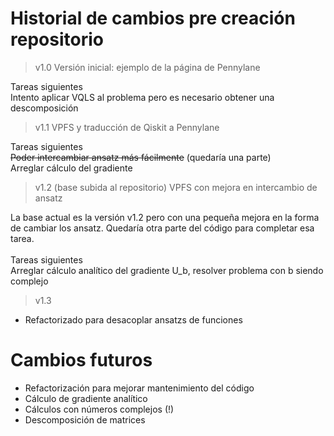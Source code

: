
Historial de cambios pre creación repositorio
============================================
> v1.0 Versión inicial: ejemplo de la página de Pennylane
> 
Tareas siguientes <br>
Intento aplicar VQLS al problema pero es necesario obtener una descomposición

> v1.1 VPFS y traducción de Qiskit a Pennylane

Tareas siguientes <br>
~~Poder intercambiar ansatz más fácilmente~~ (quedaría una parte) <br>
Arreglar cálculo del gradiente

> v1.2 (base subida al repositorio) VPFS con mejora en intercambio de ansatz

La base actual es la versión v1.2 pero con una pequeña mejora en la forma de cambiar los ansatz. Quedaría otra parte del código para completar esa tarea. <br> <br>
Tareas siguientes <br>
Arreglar cálculo analítico del gradiente
U_b, resolver problema con b siendo complejo

> v1.3

- Refactorizado para desacoplar ansatzs de funciones

Cambios futuros
===============
- Refactorización para mejorar mantenimiento del código
- Cálculo de gradiente analítico
- Cálculos con números complejos (!)
- Descomposición de matrices
